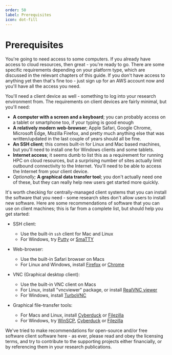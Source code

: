 ```yaml
---
order: 50
label: Prerequisites
icon: dot-fill
---
```



# Prerequisites


You're going to need access to some computers. If you already have access to cloud resources, then great - you're ready to go. There are some specific requirements depending on your platform type, which are discussed in the relevant chapters of this guide. If you don't have access to anything yet then that's fine too - just sign up for an AWS account now and you'll have all the access you need. 

You'll need a client device as well - something to log into your research environment from. The requirements on client devices are fairly minimal, but you'll need:

 - **A computer with a screen and a keyboard**; you can probably access on a tablet or smartphone too, if your typing is good enough
 - **A relatively modern web-browser**; Apple Safari, Google Chrome, Microsoft Edge, Mozilla Firefox, and pretty much anything else that was written/updated in the last couple of years should all be fine.
 - **An SSH client**; this comes built-in for Linux and Mac based machines, but you'll need to install one for Windows clients and some tablets.
 - **Internet access**; it seems dumb to list this as a requirement for running HPC on cloud resources, but a surprising number of sites actually limit outbound connectivity to the Internet. You'll need to be able to access the Internet from your client device.
 - *Optionally;* **A graphical data transfer tool**; you don't actually need one of these, but they can really help new users get started more quickly. 
 

It's worth checking for centrally-managed client systems that you can install the software that you need - some research sites don't allow users to install new software. Here are some recommendations of software that you can use on client machines; this is far from a complete list, but should help you get started:

 - SSH client:
    - Use the built-in `ssh` client for Mac and Linux
    - For Windows, try [Putty](http://www.chiark.greenend.org.uk/~sgtatham/putty/download.html) or [SmaTTY](http://smartty.sysprogs.com/)


 - Web-browser:
    - Use the built-in Safari browser on Macs
    - For Linux and Windows, install [Firefox](http://www.mozilla.org/firefox) or [Chrome](https://www.google.com/chrome/browser/desktop/)


 - VNC (Graphical desktop client):
    - Use the built-in VNC client on Macs
    - For Linux, install "vncviewer" package, or install [RealVNC viewer](https://www.realvnc.com/download/viewer/linux/)
    - For Windows, install [TurboVNC](https://sourceforge.net/projects/turbovnc/)
     
 - Graphical file-transfer tools:
    - For Macs and Linux, install [Cyberduck](http://cyberduck.ch/) or [Filezilla](https://filezilla-project.org/)
    - For Windows, try [WinSCP](https://winscp.net/), [Cyberduck](http://cyberduck.ch/) or [Filezilla](https://filezilla-project.org/)

We've tried to make recommendations for open-source and/or free software client software here - as ever, please read and obey the licensing terms, and try to contribute to the supporting projects either financially, or by referencing them in your research publications. 

